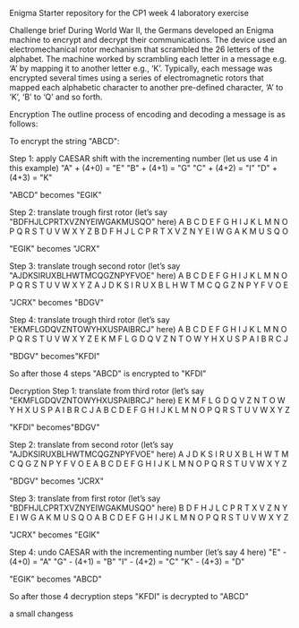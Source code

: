 Enigma
Starter repository for the CP1 week 4 laboratory exercise

Challenge brief
During World War II, the Germans developed an Enigma machine to encrypt and decrypt their communications. The device used an electromechanical rotor mechanism that scrambled the 26 letters of the alphabet. The machine worked by scrambling each letter in a message e.g. ‘A’ by mapping it to another letter e.g., ‘K’. Typically, each message was encrypted several times using a series of electromagnetic rotors that mapped each alphabetic character to another pre-defined character, ‘A’ to ‘K’, ‘B’ to ‘Q’ and so forth.

Encryption
The outline process of encoding and decoding a message is as follows:

To encrypt the string "ABCD":

Step 1: apply CAESAR shift with the incrementing number (let us use 4 in this example)
"A" + (4+0) = "E"
"B" + (4+1) = "G"
"C" + (4+2) = "I"
"D" + (4+3) = "K"

"ABCD" becomes "EGIK"

Step 2: translate trough first rotor (let’s say "BDFHJLCPRTXVZNYEIWGAKMUSQO" here)
A B C D E F G H I J K L M N O P Q R S T U V W X Y Z
B D F H J L C P R T X V Z N Y E I W G A K M U S Q O

"EGIK" becomes "JCRX"

Step 3: translate trough second rotor (let’s say "AJDKSIRUXBLHWTMCQGZNPYFVOE" here)
A B C D E F G H I J K L M N O P Q R S T U V W X Y Z
A J D K S I R U X B L H W T M C Q G Z N P Y F V O E

"JCRX" becomes "BDGV"

Step 4: translate trough third rotor (let’s say "EKMFLGDQVZNTOWYHXUSPAIBRCJ" here)
A B C D E F G H I J K L M N O P Q R S T U V W X Y Z
E K M F L G D Q V Z N T O W Y H X U S P A I B R C J

"BDGV" becomes"KFDI"

So after those 4 steps "ABCD" is encrypted to "KFDI"

Decryption
Step 1: translate from third rotor (let’s say "EKMFLGDQVZNTOWYHXUSPAIBRCJ" here)
E K M F L G D Q V Z N T O W Y H X U S P A I B R C J
A B C D E F G H I J K L M N O P Q R S T U V W X Y Z

"KFDI" becomes"BDGV"

Step 2: translate from second rotor (let’s say "AJDKSIRUXBLHWTMCQGZNPYFVOE" here)
A J D K S I R U X B L H W T M C Q G Z N P Y F V O E
A B C D E F G H I J K L M N O P Q R S T U V W X Y Z

"BDGV" becomes "JCRX"

Step 3: translate from first rotor (let’s say "BDFHJLCPRTXVZNYEIWGAKMUSQO" here)
B D F H J L C P R T X V Z N Y E I W G A K M U S Q O
A B C D E F G H I J K L M N O P Q R S T U V W X Y Z

"JCRX" becomes "EGIK"

Step 4: undo CAESAR with the incrementing number (let’s say 4 here)
"E" - (4+0) = "A"
"G" - (4+1) = "B"
"I" - (4+2) = "C"
"K" - (4+3) = "D"

"EGIK" becomes "ABCD"

So after those 4 decryption steps "KFDI" is decrypted to "ABCD"

a small changess

